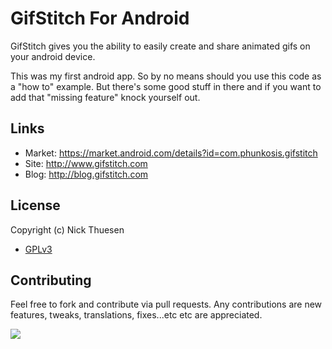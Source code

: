 # GifStitch For Android

GifStitch gives you the ability to easily create and share animated gifs on your android device.

This was my first android app.  So by no means should you use this code as a "how to" example.  But there's
some good stuff in there and if you want to add that "missing feature" knock yourself out.

## Links
* Market: https://market.android.com/details?id=com.phunkosis.gifstitch
* Site: http://www.gifstitch.com
* Blog: http://blog.gifstitch.com

## License
Copyright (c) Nick Thuesen

* [GPLv3](http://www.gnu.org/copyleft/gpl.html)

## Contributing
Feel free to fork and contribute via pull requests.  Any contributions are new features, tweaks, translations, fixes...etc etc are appreciated.

![](http://static.gifstitch.com/img/404spin.gif)
